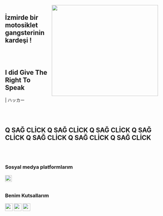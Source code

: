 <img src="https://tenor.com/view/x-force-x-arms-ryan-reynolds-wade-wilson-deadpool-gif-11446810" align="right" width="350" height="300">

## İzmirde bir motosiklet gangsterinin kardeşi !



<br />
<br />

## I did Give The Right To Speak
 | ハッカー

<br />
<br />

 ## Q SAĞ CLİCK Q SAĞ CLİCK Q SAĞ CLİCK Q SAĞ CLİCK Q SAĞ CLİCK Q SAĞ CLİCK Q SAĞ CLİCK



<br />
<br />


### Sosyal medya platformlarım

[<img width="22" src="https://cdn.discordapp.com/attachments/856286390692872203/859068057154355210/xforce.gif" align="left" />][discord]



[discord]: https://discord.com/users/821040785046503510

<br />
<br />


### Benim Kutsallarım
<img src="https://cdn.discordapp.com/attachments/856286390692872203/857368543775293510/833982778977550357.png" width="25" height="25">
<img src="https://cdn.discordapp.com/attachments/856286390692872203/857368546102476810/Q.png" width="25" height="25">
<img src="https://cdn.discordapp.com/attachments/856286390692872203/858764576509001769/GALAXY_PP_SI.png" width="25" height="25">






<br />
<br />
